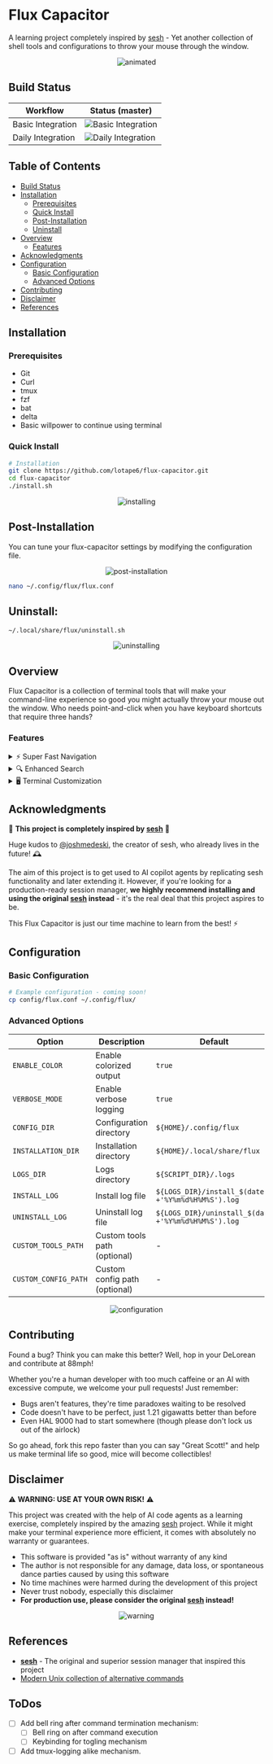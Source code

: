 # Flux Capacitor
A learning project completely inspired by [sesh](https://github.com/joshmedeski/sesh) - Yet another collection of shell tools and configurations to throw your mouse through the window.

<p align="center">
  <img src="resources/flux.gif" alt="animated" />
</p>

## Build Status

| Workflow           | Status (master) |
|--------------------|-----------------|
| Basic Integration  | ![Basic Integration](https://github.com/lotape6/flux-capacitor/actions/workflows/BasicIntegration.yml/badge.svg?branch=master) |
| Daily Integration  | ![Daily Integration](https://github.com/lotape6/flux-capacitor/actions/workflows/DailyIntegration.yml/badge.svg?branch=master) |

## Table of Contents
- [Build Status](#build-status)
- [Installation](#installation)
  - [Prerequisites](#prerequisites)
  - [Quick Install](#quick-install)
  - [Post-Installation](#post-installation)
  - [Uninstall](#uninstall)
- [Overview](#overview)
  - [Features](#features)
- [Acknowledgments](#acknowledgments)
- [Configuration](#configuration)
  - [Basic Configuration](#basic-configuration)
  - [Advanced Options](#advanced-options)
- [Contributing](#contributing)
- [Disclaimer](#disclaimer)
- [References](#references)

## Installation

### Prerequisites
- Git
- Curl
- tmux
- fzf
- bat
- delta
- Basic willpower to continue using terminal

### Quick Install
```bash
# Installation
git clone https://github.com/lotape6/flux-capacitor.git
cd flux-capacitor
./install.sh  
```
<p align="center">
  <img src="https://media.giphy.com/media/3o7btNhMBytxAM6YBa/giphy.gif" alt="installing"/>
</p>

## Post-Installation
You can tune your flux-capacitor settings by modifying the configuration file.


<p align="center">
  <img src="resources/tune.gif" alt="post-installation"/>
</p>

```bash
nano ~/.config/flux/flux.conf
```
## Uninstall:

```bash
~/.local/share/flux/uninstall.sh 
```
<p align="center">
  <img src="https://media.giphy.com/media/3o7btNq2Y0x5v1j4gI/giphy.gif" alt="uninstalling"/>


## Overview

Flux Capacitor is a collection of terminal tools that will make your command-line experience so good you might actually throw your mouse out the window. Who needs point-and-click when you have keyboard shortcuts that require three hands?

### Features

<details>
<summary>⚡ Super Fast Navigation</summary>
<p align="center">
  <img src="https://media.giphy.com/media/3o7TKEP6YngkCKFofC/giphy.gif" alt="navigation demo" width="500px"/>
</p>
Coming soon: Navigate directories faster than light itself!
</details>

<details>
<summary>🔍 Enhanced Search</summary>
<p align="center">
  <img src="https://media.giphy.com/media/3orieS4jfHJaKwkeli/giphy.gif" alt="search demo" width="500px"/>
</p>
Coming soon: Find files you didn't even know you had!
</details>

<details>
<summary>🖥️ Terminal Customization</summary>
<p align="center">
  <img src="https://media.giphy.com/media/l3q2IYN87QjIg51kc/giphy.gif" alt="customization demo" width="500px"/>
</p>
Coming soon: Make your terminal so pretty you'll want to frame screenshots of it!
</details>

## Acknowledgments

🚀 **This project is completely inspired by [sesh](https://github.com/joshmedeski/sesh)** 🚀

Huge kudos to [@joshmedeski](https://github.com/joshmedeski), the creator of sesh, who already lives in the future! 🕰️ 

The aim of this project is to get used to AI copilot agents by replicating sesh functionality and later extending it. However, if you're looking for a production-ready session manager, **we highly recommend installing and using the original [sesh](https://github.com/joshmedeski/sesh) instead** - it's the real deal that this project aspires to be.

This Flux Capacitor is just our time machine to learn from the best! ⚡

## Configuration

### Basic Configuration
```bash
# Example configuration - coming soon!
cp config/flux.conf ~/.config/flux/
```

### Advanced Options

| Option | Description | Default |
| --- | --- | --- |
| `ENABLE_COLOR` | Enable colorized output | `true` |
| `VERBOSE_MODE` | Enable verbose logging | `true` |
| `CONFIG_DIR` | Configuration directory | `${HOME}/.config/flux` |
| `INSTALLATION_DIR` | Installation directory | `${HOME}/.local/share/flux` |
| `LOGS_DIR` | Logs directory | `${SCRIPT_DIR}/.logs` |
| `INSTALL_LOG` | Install log file | `${LOGS_DIR}/install_$(date +'%Y%m%d%H%M%S').log` |
| `UNINSTALL_LOG` | Uninstall log file | `${LOGS_DIR}/uninstall_$(date +'%Y%m%d%H%M%S').log` |
| `CUSTOM_TOOLS_PATH` | Custom tools path (optional) | - |
| `CUSTOM_CONFIG_PATH` | Custom config path (optional) | - |

<p align="center">
  <img src="https://media.giphy.com/media/xsF1FSDbjguis/giphy.gif" alt="configuration"/>
</p>

## Contributing

Found a bug? Think you can make this better? Well, hop in your DeLorean and contribute at 88mph! 

Whether you're a human developer with too much caffeine or an AI with excessive compute, we welcome your pull requests! Just remember:

* Bugs aren't features, they're time paradoxes waiting to be resolved
* Code doesn't have to be perfect, just 1.21 gigawatts better than before
* Even HAL 9000 had to start somewhere (though please don't lock us out of the airlock)

So go ahead, fork this repo faster than you can say "Great Scott!" and help us make terminal life so good, mice will become collectibles!

## Disclaimer

⚠️ **WARNING: USE AT YOUR OWN RISK!** ⚠️

This project was created with the help of AI code agents as a learning exercise, completely inspired by the amazing [sesh](https://github.com/joshmedeski/sesh) project. While it might make your terminal experience more efficient, it comes with absolutely no warranty or guarantees.

* This software is provided "as is" without warranty of any kind
* The author is not responsible for any damage, data loss, or spontaneous dance parties caused by using this software
* No time machines were harmed during the development of this project
* Never trust nobody, especially this disclaimer
* **For production use, please consider the original [sesh](https://github.com/joshmedeski/sesh) instead!**

<p align="center">
  <img src="https://media.giphy.com/media/xT0xeJpnrWC4XWblEk/giphy.gif" alt="warning"/>
</p>


## References
- **[sesh](https://github.com/joshmedeski/sesh)** - The original and superior session manager that inspired this project
- [Modern Unix collection of alternative commands](https://github.com/ibraheemdev/modern-unix)


## ToDos

- [ ] Add bell ring after command termination mechanism:
  - [ ] Bell ring on after command execution
  - [ ] Keybinding for togling mechanism
- [ ] Add tmux-logging alike mechanism. 